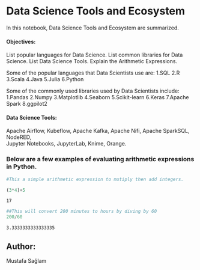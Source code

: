# Data Science Tools and Ecosystem

In this notebook, Data Science Tools and Ecosystem are summarized.

#### Objectives: 
List popular languages for Data Science.
List common libraries for Data Science.
List Data Science Tools.
Explain the Arithmetic Expressions.

Some of the popular languages that Data Scientists use are:
1.SQL
2.R
3.Scala
4.Java
5.Julia
6.Python

Some of the commonly used libraries used by Data Scientists include:
1.Pandas
2.Numpy
3.Matplotlib
4.Seaborn
5.Scikit-learn
6.Keras
7.Apache Spark
8.ggpilot2

#### Data Science Tools:   
Apache Airflow, 
Kubeflow,
Apache Kafka,
Apache Nifi,
Apache SparkSQL,
NodeRED,  
Jupyter Notebooks,
JupyterLab,
Knime, 
Orange.

### Below are a few examples of evaluating arithmetic expressions in Python.


```python
#This a simple arithmetic expression to mutiply then add integers.

(3*4)+5

```




    17




```python
##This will convert 200 minutes to hours by diving by 60
200/60

```




    3.3333333333333335



## Author:
Mustafa Sağlam
